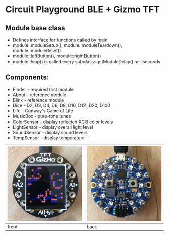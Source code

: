 # Circuit Playground BLE + Gizmo TFT

## Module base class
* Defines interface for functions called by main
* module::moduleSetup(), module::moduleTeardown(), module::moduleReset()
* module::leftButton(), module::rightButton()
* module::loop() is called every subclass::getModuleDelay() milliseconds


## Components:
* Finder      - required first module
* About       - reference module
* Blink       - reference module
* Dice        - D2, D3, D4, D6, D8, D10, D12, D20, D100
* Life        - Conway's Game of Life
* MusicBox    - pure-tone tunes
* ColorSensor - display reflected RGB color levels
* LightSensor - display overall light level
* SoundSensor - display sound levels
* TempSensor  - display temperature


| ![Circuit Playground Gizmo](/img/playground_front.jpeg) | ![Circuit Playground Bluefruit](/img/playground_back.jpeg) |
| --- | --- |
| front | back |
